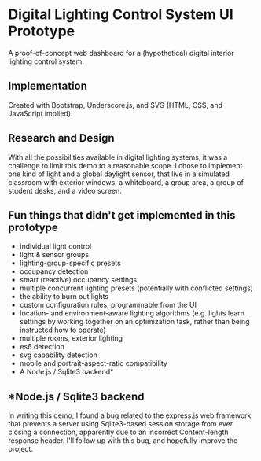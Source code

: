 # Digital Lighting Control System UI Prototype

A proof-of-concept web dashboard for a (hypothetical) digital interior lighting control system.



## Implementation

Created with Bootstrap, Underscore.js, and SVG (HTML, CSS, and JavaScript implied).



## Research and Design

With all the possibilities available in digital lighting systems, it was a challenge to limit this demo to a reasonable scope. I chose to implement one kind of light and a global daylight sensor, that live in a simulated classroom with exterior windows, a whiteboard, a group area, a group of student desks, and a video screen.



## Fun things that didn't get implemented in this prototype

 * individual light control
 * light & sensor groups
 * lighting-group-specific presets
 * occupancy detection
 * smart (reactive) occupancy settings
 * multiple concurrent lighting presets (potentially with conflicted settings)
 * the ability to burn out lights
 * custom configuration rules, programmable from the UI
 * location- and environment-aware lighting algorithms (e.g. lights learn settings by working together on an optimization task, rather than being instructed how to operate)
 * multiple rooms, exterior lighting
 * es6 detection
 * svg capability detection
 * mobile and portrait-aspect-ratio compatibility
 * A Node.js / Sqlite3 backend*


## *Node.js / Sqlite3 backend

In writing this demo, I found a bug related to the express.js web framework that prevents a server using Sqlite3-based session storage from ever closing a connection, apparently due to an incorrect Content-length response header. I'll follow up with this bug, and hopefully improve the project.